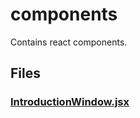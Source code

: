 # components

Contains react components.
<!-- start generated readme -->

## Files  

### [IntroductionWindow.jsx](IntroductionWindow.jsx.md)  


<!-- end generated readme -->